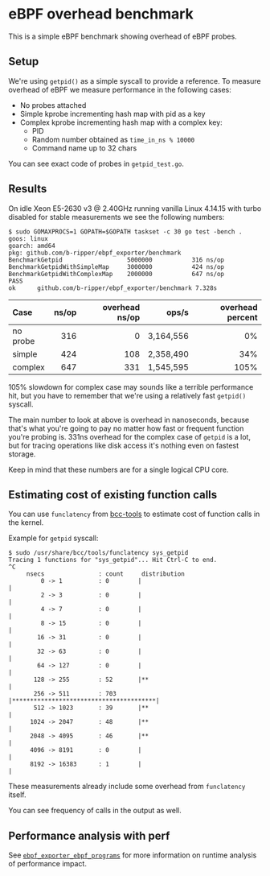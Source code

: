 # eBPF overhead benchmark

This is a simple eBPF benchmark showing overhead of eBPF probes.

## Setup

We're using `getpid()` as a simple syscall to provide a reference. To measure
overhead of eBPF we measure performance in the following cases:

* No probes attached
* Simple kprobe incrementing hash map with pid as a key
* Complex kprobe incrementing hash map with a complex key:
  * PID
  * Random number obtained as `time_in_ns % 10000`
  * Command name up to 32 chars

You can see exact code of probes in `getpid_test.go`.

## Results

On idle Xeon E5-2630 v3 @ 2.40GHz running vanilla Linux 4.14.15
with turbo disabled for stable measurements we see the following numbers:

```
$ sudo GOMAXPROCS=1 GOPATH=$GOPATH taskset -c 30 go test -bench .
goos: linux
goarch: amd64
pkg: github.com/b-ripper/ebpf_exporter/benchmark
BenchmarkGetpid               	 5000000	       316 ns/op
BenchmarkGetpidWithSimpleMap  	 3000000	       424 ns/op
BenchmarkGetpidWithComplexMap 	 2000000	       647 ns/op
PASS
ok  	github.com/b-ripper/ebpf_exporter/benchmark	7.328s
```

| Case     | ns/op | overhead ns/op | ops/s     | overhead percent |
|:---------|------:|---------------:|----------:|-----------------:|
| no probe |   316 |              0 | 3,164,556 |               0% |
| simple   |   424 |            108 | 2,358,490 |              34% |
| complex  |   647 |            331 | 1,545,595 |             105% |

105% slowdown for complex case may sounds like a terrible performance hit,
but you have to remember that we're using a relatively fast `getpid()` syscall.

The main number to look at above is overhead in nanoseconds, because that's
what you're going to pay no matter how fast or frequent function you're
probing is. 331ns overhead for the complex case of `getpid` is a lot, but for
tracing operations like disk access it's nothing even on fastest storage.

Keep in mind that these numbers are for a single logical CPU core.

## Estimating cost of existing function calls

You can use `funclatency` from [bcc-tools](https://github.com/iovisor/bcc)
to estimate cost of function calls in the kernel.

Example for `getpid` syscall:

```
$ sudo /usr/share/bcc/tools/funclatency sys_getpid
Tracing 1 functions for "sys_getpid"... Hit Ctrl-C to end.
^C
     nsecs               : count     distribution
         0 -> 1          : 0        |                                        |
         2 -> 3          : 0        |                                        |
         4 -> 7          : 0        |                                        |
         8 -> 15         : 0        |                                        |
        16 -> 31         : 0        |                                        |
        32 -> 63         : 0        |                                        |
        64 -> 127        : 0        |                                        |
       128 -> 255        : 52       |**                                      |
       256 -> 511        : 703      |****************************************|
       512 -> 1023       : 39       |**                                      |
      1024 -> 2047       : 48       |**                                      |
      2048 -> 4095       : 46       |**                                      |
      4096 -> 8191       : 0        |                                        |
      8192 -> 16383      : 1        |                                        |
```

These measurements already include some overhead from `funclatency` itself.

You can see frequency of calls in the output as well.

## Performance analysis with perf

See [`ebpf_exporter_ebpf_programs`](../README.md#ebpf_exporter_ebpf_programs)
for more information on runtime analysis of performance impact.
